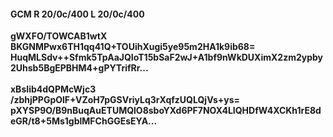 #### GCM R 20/0c/400 L 20/0c/400
**gWXFO/TOWCAB1wtX**<br/>**BKGNMPwx6TH1qq41Q+TOUihXugi5ye95m2HA1k9ib68=**<br/>**HuqMLSdv++Sfmk5TpAaJQIoT15bSaF2wJ+A1bf9nWkDUXimX2zm2ypby2Uhsb5BgEPBHM4+gPYTrifRr...**<br/><br/>
**xBsIib4dQPMcWjc3**<br/>**/zbhjPPGpOlF+VZoH7pGSVriyLq3rXqfzUQLQjVs+ys=**<br/>**pXYSP9O/B9nBuqAuETUMQlO8sboYXd6PF7NOX4LIQHDfW4XCKh1rE8deGR/t8+5Ms1gblMFChGGEsEYA...**